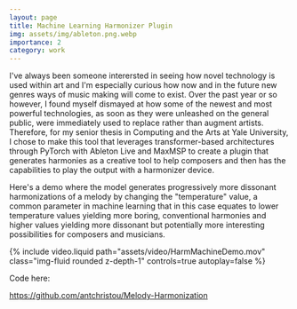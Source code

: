 ```yaml
---
layout: page
title: Machine Learning Harmonizer Plugin
img: assets/img/ableton.png.webp
importance: 2
category: work
---
```



I've always been someone interersted in seeing how novel technology is used within art and I'm especially curious how now and in the future new genres ways of music making will come to exist. Over the past year or so however, I found myself dismayed at how some of the newest and most powerful technologies, as soon as they were unleashed on the general public, were immediately used to replace rather than augment artists. Therefore, for my senior thesis in Computing and the Arts at Yale University, I chose to make this tool that leverages transformer-based architectures through PyTorch with Ableton Live and MaxMSP to create a plugin that generates harmonies as a creative tool to help composers and then has the capabilities to play the output with a harmonizer device.  


Here's a demo where the model generates progressively more dissonant harmonizations of a melody by changing the "temperature" value, a common parameter in machine learning that in this case equates to lower temperature values yielding more boring, conventional harmonies and higher values yielding more dissonant but potentially more interesting possibilities for composers and musicians. 


{% include video.liquid path="assets/video/HarmMachineDemo.mov" class="img-fluid rounded z-depth-1" controls=true autoplay=false %}

Code here: 

https://github.com/antchristou/Melody-Harmonization
